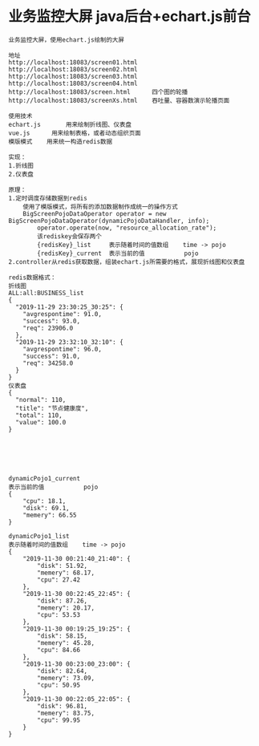 # 业务监控大屏  java后台+echart.js前台
	业务监控大屏，使用echart.js绘制的大屏
	
	地址
	http://localhost:18083/screen01.html
	http://localhost:18083/screen02.html
	http://localhost:18083/screen03.html
	http://localhost:18083/screen04.html
	http://localhost:18083/screen.html      四个图的轮播
	http://localhost:18083/screenXs.html    吞吐量、容器数演示轮播页面

	使用技术
	echart.js		用来绘制折线图、仪表盘
	vue.js		用来绘制表格，或者动态组织页面
	模版模式	用来统一构造redis数据
	
	实现：
	1.折线图
	2.仪表盘
	
	原理：
	1.定时调度存储数据到redis
		使用了模版模式，将所有的添加数据制作成统一的操作方式
		BigScreenPojoDataOperator operator = new BigScreenPojoDataOperator(dynamicPojoDataHandler, info);
			operator.operate(now, "resource_allocation_rate");
			该rediskey会保存两个
			{redisKey}_list     表示随着时间的值数组    time -> pojo
			{redisKey}_current  表示当前的值           pojo
	2.controller从redis获取数据，组装echart.js所需要的格式，展现折线图和仪表盘

	redis数据格式：
	折线图
    ALL:all:BUSINESS_list
    {
      "2019-11-29 23:30:25_30:25": {
        "avgrespontime": 91.0,
        "success": 93.0,
        "req": 23906.0
      },
      "2019-11-29 23:32:10_32:10": {
        "avgrespontime": 96.0,
        "success": 91.0,
        "req": 34258.0
      }
    }
	仪表盘
    {
      "normal": 110,
      "title": "节点健康度",
      "total": 110,
      "value": 100.0
    }






	dynamicPojo1_current
	表示当前的值           pojo
	{
		"cpu": 18.1,
		"disk": 69.1,
		"memery": 66.55
	}

	dynamicPojo1_list
	表示随着时间的值数组    time -> pojo
	{
		"2019-11-30 00:21:40_21:40": {
			"disk": 51.92,
			"memery": 68.17,
			"cpu": 27.42
		},
		"2019-11-30 00:22:45_22:45": {
			"disk": 87.26,
			"memery": 20.17,
			"cpu": 53.53
		},
		"2019-11-30 00:19:25_19:25": {
			"disk": 58.15,
			"memery": 45.28,
			"cpu": 84.66
		},
		"2019-11-30 00:23:00_23:00": {
			"disk": 82.64,
			"memery": 73.09,
			"cpu": 50.95
		},
		"2019-11-30 00:22:05_22:05": {
			"disk": 96.81,
			"memery": 83.75,
			"cpu": 99.95
		}
	}

